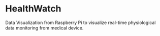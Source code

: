 # HealthWatch
Data Visualization from Raspberry Pi to visualize real-time physiological data monitoring from medical device.

